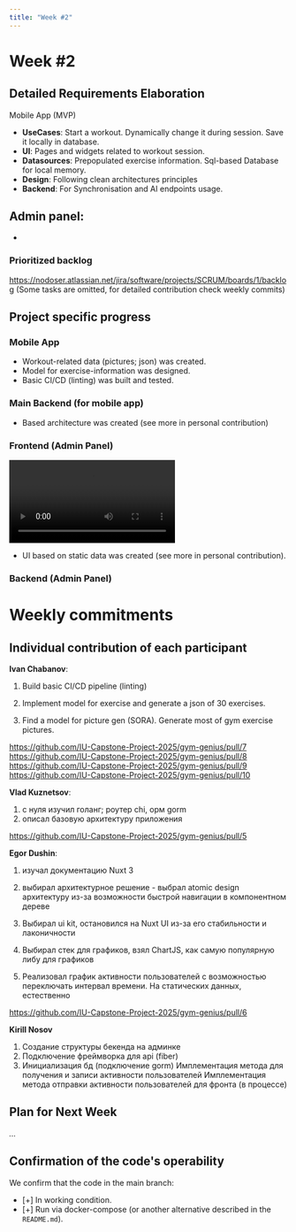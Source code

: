 ```yaml
---
title: "Week #2"
---
```


# **Week #2**

## Detailed Requirements Elaboration

Mobile App (MVP)
- **UseCases**: Start a workout. Dynamically change it during session. Save it locally in database.
- **UI**: Pages and widgets related to workout session.
- **Datasources**: Prepopulated exercise information. Sql-based Database for local memory.
- **Design**: Following clean architectures principles
- **Backend**: For Synchronisation and AI endpoints usage.

Admin panel:
-
-

### Prioritized backlog

https://nodoser.atlassian.net/jira/software/projects/SCRUM/boards/1/backlog
(Some tasks are omitted, for detailed contribution check weekly commits)

## Project specific progress

### Mobile App

- Workout-related data (pictures; json) was created.
- Model for exercise-information was designed. 
- Basic CI/CD (linting) was built and tested. 

### Main Backend (for mobile app)

- Based architecture was created (see more in personal contribution)

### Frontend (Admin Panel)

<video controls src="msedge_YIqeO7wvdU.mp4" title="Title"></video>

- UI based on static data was created (see more in personal contribution).

### Backend (Admin Panel)


# Weekly commitments

## Individual contribution of each participant

**Ivan Chabanov**:
1) Build basic CI/CD pipeline (linting)

2) Implement model for exercise and generate a json of 30 exercises.

3) Find a model for picture gen (SORA). Generate most of gym exercise pictures.

https://github.com/IU-Capstone-Project-2025/gym-genius/pull/7
https://github.com/IU-Capstone-Project-2025/gym-genius/pull/8
https://github.com/IU-Capstone-Project-2025/gym-genius/pull/9
https://github.com/IU-Capstone-Project-2025/gym-genius/pull/10

**Vlad Kuznetsov**:

1. с нуля изучил голанг; роутер chi, орм gorm
2. описал базовую архитектуру приложения

https://github.com/IU-Capstone-Project-2025/gym-genius/pull/5

**Egor Dushin**:
1) изучал документацию Nuxt 3

2) выбирал архитектурное решение - выбрал atomic design архитектуру из-за возможности быстрой навигации в компонентном дереве

3) Выбирал ui kit, остановился на Nuxt UI из-за его стабильности и лаконичности

4)  Выбирал стек для графиков, взял ChartJS, как самую популярную либу для графиков

5) Реализовал график активности пользователей с возможностью переключать интервал времени. На статических данных, естественно

https://github.com/IU-Capstone-Project-2025/gym-genius/pull/6

**Kirill Nosov**

1) Создание структуры бекенда на админке
2) Подключение фреймворка для api (fiber)
3) Инициализация бд (подключение gorm)
Имплементация метода для получения и записи активности пользователей
Имплементация метода отправки активности пользователей для фронта (в процессе)


## Plan for Next Week

*...*

## Confirmation of the code's operability

We confirm that the code in the main branch:
- [+] In working condition.
- [+] Run via docker-compose (or another alternative described in the `README.md`).